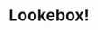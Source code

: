 ---
title: Lookebox!
developer: TMO Game Studio
image: Lookebox.jpg
link: https://itunes.apple.com/us/app/lookebox!/id940867017
ios: https://itunes.apple.com/us/app/lookebox!/id940867017
blackberry: https://appworld.blackberry.com/webstore/content/24214881/?countrycode=US&countrycode=US&lang=en
---